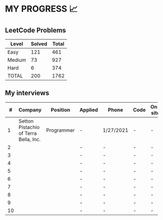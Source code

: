 # MY PROGRESS 📈

## LeetCode Problems

| Level  | Solved | Total |
|--------|--------|-------|
| Easy   |    121 |   461 |
| Medium |     73 |   927 |
| Hard   |      6 |   374 |
| TOTAL  |    200 |  1762 |

## My interviews

| #  | Company                               | Position                 | Applied | Phone     | Code | On-site | Offer |
|----|---------------------------------------|--------------------------|---------|-----------|------|---------|-------|
| 1  | Setton Pistachio of Terra Bella, Inc. | Programmer               | -       | 1/27/2021 | -    | -       | -     |
| 2  |                                       |                          | -       | -         | -    | -       | -     |
| 3  |                                       |                          | -       | -         | -    | -       | -     |
| 4  |                                       |                          | -       | -         | -    | -       | -     |
| 5  |                                       |                          | -       | -         | -    | -       | -     |
| 6  |                                       |                          | -       | -         | -    | -       | -     |
| 7  |                                       |                          | -       | -         | -    | -       | -     |
| 8  |                                       |                          | -       | -         | -    | -       | -     |
| 9  |                                       |                          | -       | -         | -    | -       | -     |
| 10 |                                       |                          | -       | -         | -    | -       | -     |
